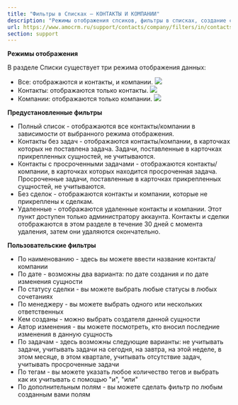 ```yaml
---
title: "Фильтры в Списках — КОНТАКТЫ И КОМПАНИИ"
description: "Режимы отображения спсиков, фильтры в списках, создание собственного фильтра, поиск контактов и компаний"
url: https://www.amocrm.ru/support/contacts/company/filters/in/contacts
section: support
---
```


**Режимы отображения**

В разделе Списки существует три режима отображения данных:

- Все: отображаются и контакты, и компании. ![](/uploads/2019/06/filter4.png)
- Контакты: отображаются только контакты. ![](/uploads/2019/06/filter5.png)
- Компании: отображаются только компании. ![](/uploads/2019/06/filter6.png)

**Предустановленные фильтры**

- Полный список - отображаются все контакты/компании в зависимости от выбранного режима отображения.
- Контакты без задач - отображаются контакты/компании, в карточках которых не поставлена задача. Задачи, поставленные в карточках прикрепленных сущностей, не учитываются.
- Контакты с просроченными задачами - отображаются контакты/компании, в карточках которых находится просроченная задача. Просроченные задачи, поставленные в карточках прикрепленных сущностей, не учитываются.
- Без сделок - отображаются контакты и компании, которые не прикреплены к сделкам.
- Удаленные - отображаются удаленные контакты и компании. Этот пункт доступен только администратору аккаунта. Контакты и сделки отображаются в этом разделе в течение 30 дней с момента удаления, затем они удаляются окончательно.

**Пользовательские фильтры**

- По наименованию - здесь вы можете ввести название контакта/компании
- По дате - возможны два варианта: по дате создания и по дате изменения сущности
- По статусу сделки - вы можете выбрать любые статусы в любых сочетаниях
- По менеджеру - вы можете выбрать одного или нескольких ответственных
- Кем созданы - можно выбрать создателя данной сущности
- Автор изменения - вы можете посмотреть, кто вносил последние изменения в данную сущность
- По задачам - здесь возможны следующие варианты: не учитывать задачи, учитывать задачи на сегодня, на завтра, на этой неделе, в этом месяце, в этом квартале, учитывать отсутствие задач, учитывать просроченные задачи
- По тегам - вы можете указать любое количество тегов и выбрать как их учитывать с помощью "и", "или"
- По дополнительным полям - вы можете сделать фильтр по любым созданным вами полям